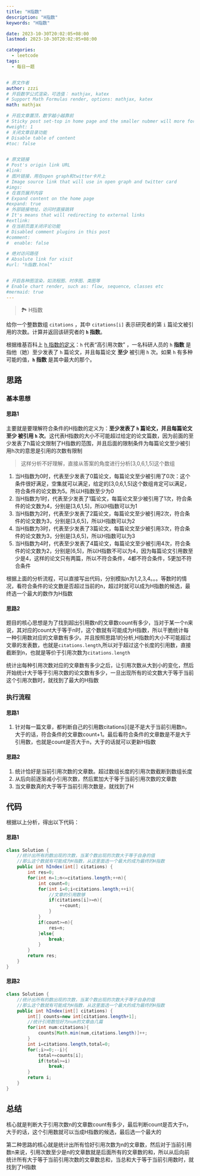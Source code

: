 ```yaml
---
title: "H指数"
description: "H指数"
keywords: "H指数"

date: 2023-10-30T20:02:05+08:00
lastmod: 2023-10-30T20:02:05+08:00

categories:
  - leetcode
tags:
  - 每日一题


# 原文作者
author: zzzi
# 开启数学公式渲染，可选值： mathjax, katex
# Support Math Formulas render, options: mathjax, katex
math: mathjax

# 开启文章置顶，数字越小越靠前
# Sticky post set-top in home page and the smaller nubmer will more forward.
#weight: 1
# 关闭文章目录功能
# Disable table of content
#toc: false


# 原文链接
# Post's origin link URL
#link:
# 图片链接，用在open graph和twitter卡片上
# Image source link that will use in open graph and twitter card
#imgs:
# 在首页展开内容
# Expand content on the home page
#expand: true
# 外部链接地址，访问时直接跳转
# It's means that will redirecting to external links
#extlink:
# 在当前页面关闭评论功能
# Disabled comment plugins in this post
#comment:
#  enable: false

# 绝对访问路径
# Absolute link for visit
#url: "h指数.html"


# 开启各种图渲染，如流程图、时序图、类图等
# Enable chart render, such as: flow, sequence, classes etc
#mermaid: true
---
```


>🏞️ H指数

给你一个整数数组 `citations` ，其中 `citations[i]` 表示研究者的第 `i` 篇论文被引用的次数。计算并返回该研究者的 **`h` 指数**。

根据维基百科上 [h 指数的定义](https://baike.baidu.com/item/h-index/3991452?fr=aladdin)：`h` 代表“高引用次数” ，一名科研人员的 `h` **指数** 是指他（她）至少发表了 `h` 篇论文，并且每篇论文 **至少** 被引用 `h` 次。如果 `h` 有多种可能的值，**`h` 指数** 是其中最大的那个。

<!--more-->

## 思路

### 基本思想

#### 思路1

主要就是要理解符合条件的H指数的定义为：**至少发表了 `h` 篇论文，并且每篇论文 至少 被引用 `h` 次**。这代表H指数的大小不可能超过给定的论文篇数，因为前面的至少发表了h篇论文限制了H指数的范围，并且后面的限制条件为每篇论文至少被引用h次的意思是引用的次数有限制

> 这样分析不好理解，直接从答案的角度进行分析[3,0,6,1,5]这个数组

1. 当H指数为0时，代表至少发表了0篇论文，每篇论文至少被引用了0次：这个条件很好满足，空集就可以满足，给定的[3,0,6,1,5]这个数组肯定可以满足，符合条件的论文数为5。所以H指数至少为0
2. 当H指数为1时，代表至少发表了1篇论文，每篇论文至少被引用了1次，符合条件的论文数为4，分别是[3,6,1,5]，所以H指数可以为1
3. 当H指数为2时，代表至少发表了2篇论文，每篇论文至少被引用2次，符合条件的论文数为3，分别是[3,6,5]，所以H指数可以为2
4. 当H指数为3时，代表至少发表了3篇论文，每篇论文至少被引用3次，符合条件的论文数为3，分别是[3,6,5]，所以H指数可以为3
5. 当H指数为4时，代表至少发表了4篇论文，每篇论文至少被引用4次，符合条件的论文数为2，分别是[6,5]，所以H指数不可以为4，因为每篇论文引用数至少是4，这样的论文只有两篇，所以不符合条件，4都不符合条件，5更加不符合条件

根据上面的分析流程，可以直接写出代码，分别模拟n为1,2,3,4。。。等数时的情况，看符合条件的论文数是否超过当前的n，超过时就可以成为H指数的候选，最终选一个最大的数作为H指数

#### 思路2

题目的核心思想是为了找到超出引用数n的文章数count有多少，当对于某一个n来说，其对应的count大于等于n时，这个数就有可能成为H指数，所以干脆统计每一种引用数对应的文章数有多少。并且按照思路1的分析,H指数的大小不可能超过文章的发表数，也就是`citations.length`,所以对于超过这个长度的引用数，直接截断到n，也就是等价于引用次数为`citations.length`

统计出每种引用次数对应的文章数有多少之后，让引用次数从大到小的变化，然后开始统计大于等于引用次数的论文数有多少，一旦出现所有的论文数大于等于当前这个引用次数时，就找到了最大的H指数

### 执行流程

#### 思路1

1. 针对每一篇文章，都判断自己的引用数citations[i]是不是大于当前引用数n，大于的话，符合条件的文章数count+1。最后看符合条件的文章数是不是大于引用数，也就是count是否大于n，大于的话就可以更新H指数

#### 思路2

1. 统计恰好是当前引用次数的文章数。超过数组长度的引用次数截断到数组长度
2. 从后向前逐渐减小引用次数，然后累加大于等于当前引用次数的文章数
3. 当文章数真的大于等于当前引用次数是，就找到了H

## 代码

根据以上分析，得出以下代码：

#### 思路1

```java
class Solution {
    //统计出所有的数出现的次数，当某个数出现的次数大于等于自身的值
    //那么这个数就有可能成为H指数，从这里面选一个最大的成为最终的H指数
    public int hIndex(int[] citations) {
        int res=0;
        for(int n=1;n<=citations.length;++n){
            int count=0;
            for(int i=0;i<citations.length;++i){
                //文章的引用数够
                if(citations[i]>=n){
                    ++count;
                }
            }
            if(count>=n){
                res=n;
            }else{
                break;
            }
        }
        return res;
    }
}
```

#### 思路2

```java
class Solution {
    //统计出所有的数出现的次数，当某个数出现的次数大于等于自身的值
    //那么这个数就有可能成为H指数，从这里面选一个最大的成为最终的H指数
    public int hIndex(int[] citations) {
        int[] counts=new int[citations.length+1];
        //统计引用数恰好为num的文章由几篇
        for(int num:citations){
            counts[Math.min(num,citations.length)]++;
        }
        int i=citations.length,total=0;
        for(;i>=0;--i){
            total+=counts[i];
            if(total>=i)
                break;
        }
        return i;
    }
}
```

## 总结

核心就是判断大于引用次数n的文章数count有多少，最后判断count是否大于n，大于的话，这个引用数就可以当成H指数的候选，最后选一个最大的

第二种思路的核心就是统计出所有恰好引用次数为n的文章数，然后对于当前引用数n来说，引用次数至少是n的文章数就是后面所有的文章数的和，所以从后向前统计所有大于等于当前引用次数的文章数总和，当总和大于等于当前引用数时，就找到了H指数
